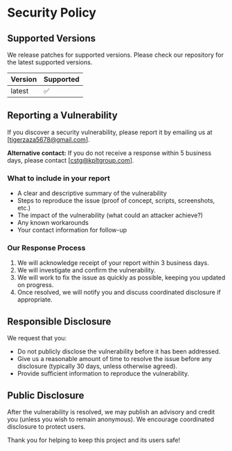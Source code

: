 # Security Policy

## Supported Versions

We release patches for supported versions. Please check our repository for the latest supported versions.

| Version | Supported          |
| ------- | ----------------- |
| latest  | :white_check_mark: |

## Reporting a Vulnerability

If you discover a security vulnerability, please report it by emailing us at [tigerzaza5678@gmail.com].

**Alternative contact:** If you do not receive a response within 5 business days, please contact [cstg@kpltgroup.com].

### What to include in your report
- A clear and descriptive summary of the vulnerability
- Steps to reproduce the issue (proof of concept, scripts, screenshots, etc.)
- The impact of the vulnerability (what could an attacker achieve?)
- Any known workarounds
- Your contact information for follow-up

### Our Response Process
1. We will acknowledge receipt of your report within 3 business days.
2. We will investigate and confirm the vulnerability.
3. We will work to fix the issue as quickly as possible, keeping you updated on progress.
4. Once resolved, we will notify you and discuss coordinated disclosure if appropriate.

## Responsible Disclosure

We request that you:
- Do not publicly disclose the vulnerability before it has been addressed.
- Give us a reasonable amount of time to resolve the issue before any disclosure (typically 30 days, unless otherwise agreed).
- Provide sufficient information to reproduce the vulnerability.

## Public Disclosure

After the vulnerability is resolved, we may publish an advisory and credit you (unless you wish to remain anonymous). We encourage coordinated disclosure to protect users.

Thank you for helping to keep this project and its users safe! 
